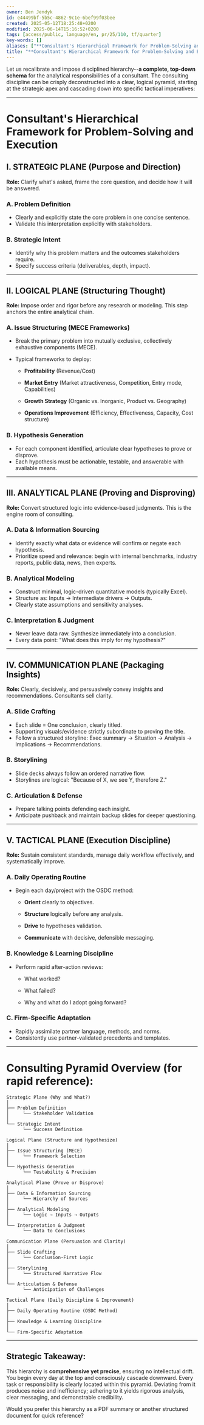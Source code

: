 ```yaml
---
owner: Ben Jendyk
id: e44499bf-5b5c-4862-9c1e-6bef99f03bee
created: 2025-05-12T18:25:48+0200
modified: 2025-06-14T15:16:52+0200
tags: [access/public, language/en, pr/25/110, tf/quarter]
key-words: []
aliases: ["**Consultant's Hierarchical Framework for Problem-Solving and Execution**"]
title: "**Consultant's Hierarchical Framework for Problem-Solving and Execution**"
---
```


Let us recalibrate and impose disciplined hierarchy--**a complete, top-down schema** for the analytical responsibilities of a consultant. The consulting discipline can be crisply deconstructed into a clear, logical pyramid, starting at the strategic apex and cascading down into specific tactical imperatives:
* * *

# **Consultant's Hierarchical Framework for Problem-Solving and Execution**

## **I. STRATEGIC PLANE (Purpose and Direction)**

**Role:** Clarify what's asked, frame the core question, and decide how it will be answered.

### A. **Problem Definition**

- Clearly and explicitly state the core problem in one concise sentence.
- Validate this interpretation explicitly with stakeholders.

### B. **Strategic Intent**

- Identify why this problem matters and the outcomes stakeholders require.
- Specify success criteria (deliverables, depth, impact).
* * *

## **II. LOGICAL PLANE (Structuring Thought)**

**Role:** Impose order and rigor before any research or modeling. This step anchors the entire analytical chain.

### A. **Issue Structuring (MECE Frameworks)**

- Break the primary problem into mutually exclusive, collectively exhaustive components (MECE).
- Typical frameworks to deploy:

    - **Profitability** (Revenue/Cost)

    - **Market Entry** (Market attractiveness, Competition, Entry mode, Capabilities)

    - **Growth Strategy** (Organic vs. Inorganic, Product vs. Geography)

    - **Operations Improvement** (Efficiency, Effectiveness, Capacity, Cost structure)

### B. **Hypothesis Generation**

- For each component identified, articulate clear hypotheses to prove or disprove.
- Each hypothesis must be actionable, testable, and answerable with available means.
* * *

## **III. ANALYTICAL PLANE (Proving and Disproving)**

**Role:** Convert structured logic into evidence-based judgments. This is the engine room of consulting.

### A. **Data & Information Sourcing**

- Identify exactly what data or evidence will confirm or negate each hypothesis.
- Prioritize speed and relevance: begin with internal benchmarks, industry reports, public data, news, then experts.

### B. **Analytical Modeling**

- Construct minimal, logic-driven quantitative models (typically Excel).
- Structure as: Inputs → Intermediate drivers → Outputs.
- Clearly state assumptions and sensitivity analyses.

### C. **Interpretation & Judgment**

- Never leave data raw. Synthesize immediately into a conclusion.
- Every data point: "What does this imply for my hypothesis?"
* * *

## **IV. COMMUNICATION PLANE (Packaging Insights)**

**Role:** Clearly, decisively, and persuasively convey insights and recommendations. Consultants sell clarity.

### A. **Slide Crafting**

- Each slide = One conclusion, clearly titled.
- Supporting visuals/evidence strictly subordinate to proving the title.
- Follow a structured storyline: Exec summary → Situation → Analysis → Implications → Recommendations.

### B. **Storylining**

- Slide decks always follow an ordered narrative flow.
- Storylines are logical: "Because of X, we see Y, therefore Z."

### C. **Articulation & Defense**

- Prepare talking points defending each insight.
- Anticipate pushback and maintain backup slides for deeper questioning.
* * *

## **V. TACTICAL PLANE (Execution Discipline)**

**Role:** Sustain consistent standards, manage daily workflow effectively, and systematically improve.

### A. **Daily Operating Routine**

- Begin each day/project with the OSDC method:

    - **Orient** clearly to objectives.

    - **Structure** logically before any analysis.

    - **Drive** to hypotheses validation.

    - **Communicate** with decisive, defensible messaging.

### B. **Knowledge & Learning Discipline**

- Perform rapid after-action reviews:

    - What worked?

    - What failed?

    - Why and what do I adopt going forward?

### C. **Firm-Specific Adaptation**

- Rapidly assimilate partner language, methods, and norms.
- Consistently use partner-validated precedents and templates.
* * *

# **Consulting Pyramid Overview (for rapid reference):**
    
    
    Strategic Plane (Why and What?)
    │
    ├── Problem Definition
    │     └── Stakeholder Validation
    │
    └── Strategic Intent
          └── Success Definition
    
    Logical Plane (Structure and Hypothesize)
    │
    ├── Issue Structuring (MECE)
    │     └── Framework Selection
    │
    └── Hypothesis Generation
          └── Testability & Precision
    
    Analytical Plane (Prove or Disprove)
    │
    ├── Data & Information Sourcing
    │     └── Hierarchy of Sources
    │
    ├── Analytical Modeling
    │     └── Logic → Inputs → Outputs
    │
    └── Interpretation & Judgment
          └── Data to Conclusions
    
    Communication Plane (Persuasion and Clarity)
    │
    ├── Slide Crafting
    │     └── Conclusion-First Logic
    │
    ├── Storylining
    │     └── Structured Narrative Flow
    │
    └── Articulation & Defense
          └── Anticipation of Challenges
    
    Tactical Plane (Daily Discipline & Improvement)
    │
    ├── Daily Operating Routine (OSDC Method)
    │
    ├── Knowledge & Learning Discipline
    │
    └── Firm-Specific Adaptation
    

* * *

## **Strategic Takeaway:**

This hierarchy is **comprehensive yet precise**, ensuring no intellectual drift. You begin every day at the top and consciously cascade downward. Every task or responsibility is clearly located within this pyramid. Deviating from it produces noise and inefficiency; adhering to it yields rigorous analysis, clear messaging, and demonstrable credibility.

Would you prefer this hierarchy as a PDF summary or another structured document for quick reference?